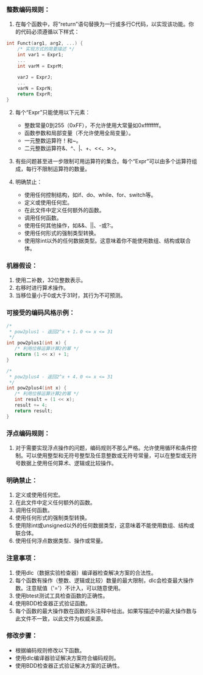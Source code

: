### 整数编码规则：

1. 在每个函数中，将“return”语句替换为一行或多行C代码，以实现该功能。你的代码必须遵循以下样式：

```c
int Funct(arg1, arg2, ...) {
    /* 实现方式的简要描述 */
    int var1 = Expr1;
    ...
    int varM = ExprM;

    varJ = ExprJ;
    ...
    varN = ExprN;
    return ExprR;
}
```

2. 每个“Expr”只能使用以下元素：

   - 整数常量0到255（0xFF），不允许使用大常量如0xffffffff。
   - 函数参数和局部变量（不允许使用全局变量）。
   - 一元整数运算符！和~。
   - 二元整数运算符&、^、|、+、<<、>>。
3. 有些问题甚至进一步限制可用运算符的集合。每个“Expr”可以由多个运算符组成，每行不限制运算符的数量。
4. 明确禁止：

   - 使用任何控制结构，如if、do、while、for、switch等。
   - 定义或使用任何宏。
   - 在此文件中定义任何额外的函数。
   - 调用任何函数。
   - 使用任何其他操作，如&&、||、-或?:。
   - 使用任何形式的强制类型转换。
   - 使用除int以外的任何数据类型。这意味着你不能使用数组、结构或联合体。

### 机器假设：

1. 使用二补数，32位整数表示。
2. 右移时进行算术操作。
3. 当移位量小于0或大于31时，其行为不可预测。

### 可接受的编码风格示例：

```c
/*
 * pow2plus1 - 返回2^x + 1，0 <= x <= 31
 */
int pow2plus1(int x) {
   /* 利用位移运算计算2的幂 */
   return (1 << x) + 1;
}

/*
 * pow2plus4 - 返回2^x + 4，0 <= x <= 31
 */
int pow2plus4(int x) {
   /* 利用位移运算计算2的幂 */
   int result = (1 << x);
   result += 4;
   return result;
}
```

### 浮点编码规则：

1. 对于需要实现浮点操作的问题，编码规则不那么严格。允许使用循环和条件控制。可以使用整型和无符号整型及任意整数或无符号常量，可以在整型或无符号数据上使用任何算术、逻辑或比较操作。

### 明确禁止：

1. 定义或使用任何宏。
2. 在此文件中定义任何额外的函数。
3. 调用任何函数。
4. 使用任何形式的强制类型转换。
5. 使用除int或unsigned以外的任何数据类型，这意味着不能使用数组、结构或联合体。
6. 使用任何浮点数据类型、操作或常量。

### 注意事项：

1. 使用dlc（数据实验检查器）编译器检查解决方案的合法性。
2. 每个函数有操作（整数、逻辑或比较）数量的最大限制，dlc会检查最大操作数。注意赋值（'='）不计入，可以随意使用。
3. 使用btest测试工具检查函数的正确性。
4. 使用BDD检查器正式验证函数。
5. 每个函数的最大操作数在函数的头注释中给出。如果写描述中的最大操作数与此文件不一致，以此文件为权威来源。

### 修改步骤：

- 根据编码规则修改以下函数。
- 使用dlc编译器验证解决方案符合编码规则。
- 使用BDD检查器正式验证解决方案的正确性。
